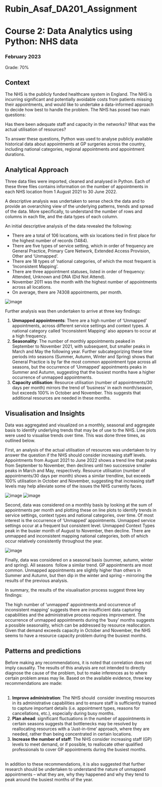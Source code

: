 # Rubin_Asaf_DA201_Assignment

<h1>Course 2: Data Analytics using Python: NHS data</h1>
  <h3>February 2023</h3>

Grade: 70%
<h2>Context</h2> 
  <p>
The NHS is the publicly funded healthcare system in England. The NHS is incurring significant and potentially avoidable costs from patients missing their appointments, and would like to undertake a data-informed approach to decide how best to handle the problem. The NHS has posed two main questions:

Has there been adequate staff and capacity in the networks?
What was the actual utilisation of resources?

To answer these questions, Python was used to analyse publicly available historical data about appointments at GP surgeries across the country, including national categories, regional appointments and appointment durations. 
</p>

<h2>Analytical Approach</h2>
<p>
Three data files were imported, cleaned and analysed in Python. Each of these three files contains information on the number of appointments in each NHS location from 1 August 2021 to 30 June 2022. 

A descriptive analysis was undertaken to sense check the data and to provide an overarching view of the underlying patterns, trends and spread of the data. More specifically, to understand the number of rows and columns in each file, and the data types of each column.

An initial descriptive analysis of the data revealed the following:
<ul>
<li>There are a total of 106 locations, with six locations tied in first place for the highest number of records (1484). </li>
<li>There are five types of service setting, which in order of frequency are General Practice, Primary Care Network, Extended Access Provision, Other and ‘Unmapped’. </li>
<li>There are 18 types of ‘national categories, of which the most frequent is ‘Inconsistent Mapping’.</li>
<li>There are three appointment statuses, listed in order of frequency: Attended, Unknown and DNA (Did Not Attend). </li>
<li>November 2011 was the month with the highest number of appointments across all locations. </li>
<li>On average, there are 74308 appointments, per month. </li>
  </ul>
</p>

  ![image](https://github.com/AsafRubin00/LSE-Data-Analytics-Using-Python-NHS-data/assets/115939423/8b4bdeaf-8d25-40ff-9969-e1a5ac98c04e)

  Further analysis was then undertaken to arrive at three key findings:
<ol>
<li><b>Unmapped appointments</b>: There are a high number of ‘Unmapped’ appointments, across different service settings and context types. A national category called ‘Inconsistent Mapping’ also appears to occur at a high frequency. </li>
<li><b>Seasonality</b>: The number of monthly appointments peaked in September to November 2021, with subsequent, but smaller peaks in March and May the following year. Further subcategorizing these time periods into seasons (Summer, Autumn, Winter and Spring) shows that General Practice is by far the most common appointment type across all seasons, but the occurrence of ‘Unmapped’ appointments peaks in Summer and Autumn, suggesting that the busiest months have a higher occurrence of unmapped appointments.  </li>
<li><b>Capacity utilisation</b>: Resource utilisation (number of appointments/30 days per month) mirrors the trend of ‘business’ in each month/season, but exceeds 100% in October and November. This suggests that additional resources are needed in these months. </li>
</ol>
</p>
  <h2>Visualisation and Insights</h2>

Data was aggregated and visualized on a monthly, seasonal and aggregate basis to identify underlying trends that may be of use to the NHS. Line plots were used to visualise trends over time. This was done three times, as outlined below.  

First, an analysis of the actual utilisation of resources was undertaken to try answer the question if the NHS should consider increasing staff levels. Appointments from August 2021 to June 2022 shows a trend line that peaks from September to November, then declines until two successive smaller peaks in March and May, respectively. Resource utilisation (number of appointments/30 days per month) shows a similar trendline, but exceeds 100% utilisation in October and November, suggesting that increasing staff levels may help alleviate some of the issues the NHS currently faces.

![image](https://github.com/AsafRubin00/LSE-Data-Analytics-Using-Python-NHS-data/assets/115939423/d5666733-85cc-40ff-a0a0-1e623cce5765)
![image](https://github.com/AsafRubin00/LSE-Data-Analytics-Using-Python-NHS-data/assets/115939423/4bc59f79-1917-451f-8171-854300038f41)

Second, data was considered on a monthly basis by looking at the sum of appointments per month and plotting these on line plots to identify trends in service settings, context types and national categories, over time. Of most interest is the occurrence of ‘Unmapped’ appointments. Unmapped service settings occur at a frequent but consistent level. Unmapped Context Types peak in the busier month of August to November, then decline. There are unmapped and inconsistent mapping national categories, both of which occur relatively consistently throughout the year. 

![image](https://github.com/AsafRubin00/LSE-Data-Analytics-Using-Python-NHS-data/assets/115939423/0e41aaba-b879-41a6-acf6-0be98b0917b7)

Finally, data was considered on a seasonal basis (summer, autumn, winter and spring). All seasons  follow a similar trend. GP appointments are most common. Unmapped appointments are slightly higher than others in Summer and Autumn, but then dip in the winter and spring – mirroring the results of the previous analysis. 

In summary, the results of the visualisation process suggest three key findings:

The high number of ‘unmapped’ appointments and occurrence of inconsistent mapping’ suggests there are insufficient data capturing capabilities and the administrative process requires improvement.
The occurrence of unmapped appointments during the ‘busy’ months suggests a possible seasonality, which can be addressed by resource reallocation. 
Given that demand exceeds capacity in October and November, the NHS seems to have a resource capacity problem during the busiest months. 

  <h2>Patterns and predictions</h2>
Before making any recommendations, it is noted that correlation does not imply causality. The results of this analysis are not intended to directly diagnose the cause of the problem, but to make inferences as to where certain problem areas may lie. Based on the available evidence, three key recommendations are made: 
<br>
<br>
<ol>
<li><b>Improve administration</b>: The NHS should  consider investing resources in its administrative capabilities and to ensure staff is sufficiently trained to capture important details (i.e. appointment types, reasons for cancellations, etc.), especially during busy months. </li>
<li><b>Plan ahead</b>: significant fluctuations in the number of appointments in certain seasons suggests that bottlenecks may be resolved by reallocating resources with a ‘Just-in-time’ approach, where they are needed, rather than being concentrated in certain locations.</li>
<li><b>Increase the number of staff</b>: The NHS consider increasing staff (GP) levels to meet demand, or if possible, to reallocate other qualified professionals to cover GP appointments during the busiest months. </li>
</ol><br>
In addition to these recommendations, it is also suggested that further research should be undertaken to understand the nature of unmapped appointments – what they are, why they happened and why they tend to peak around the busiest months of the year.
